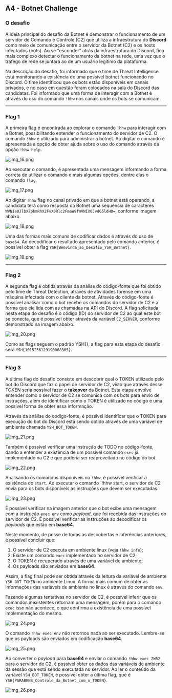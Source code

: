 ## A4 - Botnet Challenge

### O desafio
A ideia principal do desafio da Botnet é demonstrar o funcionamento de um servidor de Comando e Controle (C2) que utiliza a infraestrutura do **Discord** como meio de comunicação entre o servidor da Botnet (C2) e os hosts infectados (bots). Ao se "esconder" atrás da infraestrutura do Discord, fica mais complexo detectar o funcionamento da botnet na rede, uma vez que o tráfego de rede se juntará ao de um usuário legítimo da plataforma.

Na descrição do desafio, foi informado que o time de Threat Intelligence está monitorando a existência de uma possível botnet funcionando no Discord. O time identificou que os bots estão disponíveis em canais privados, e no caso em questão foram colocados na sala do Discord das candidatas. Foi informado que uma forma de interagir com a Botnet é através do uso do comando `!hhw` nos canais onde os bots se comunicam.

---

### Flag 1
A primeira flag é encontrada ao explorar o comando `!hhw` para interagir com a Botnet, possibilitando entender o 
funcionamento do servidor de C2. O comando `!hhw` é utilizado para administrar a botnet. Ao digitar o comando é apresentada a opção de obter ajuda sobre o uso do comando através da opção `!hhw help`.

![img_16.png](images/img_16.png)

Ao executar o comando, é apresentada uma mensagem informando a forma correta de utilizar o comando e mais algumas opções, dentre elas o comando `flag`.

![img_17.png](images/img_17.png)

Ao digitar `!hhw` flag no canal privado em que a botnet está operando, a candidata terá como resposta da Botnet uma sequência de caracteres `WVNIe0JlbXZpbmRhX2FvX0Rlc2FmaW9fWVNIX0JvdG5ldH0=`, conforme imagem abaixo.

![img_18.png](images/img_18.png)

Uma das formas mais comuns de codificar dados é através do uso de `base64`. Ao decodificar o resultado apresentado pelo comando anterior, é possível obter a flag `YSH{Bemvinda_ao_Desafio_YSH_Botnet}`.

![img_19.png](images/img_19.png)

---

### Flag 2 
A segunda flag é obtida através da análise do código-fonte que foi obtido pelo time de Threat Detection, através de atividades forense em uma máquina infectada com o cliente da botnet. Através do código-fonte é possível analisar como o bot recebe os comandos do servidor de C2 e a forma que ele lida com as chamadas na API do Discord. A flag solicitada nesta etapa do desafio é o código (ID) do servidor de C2 ao qual este bot se conecta, que é possível obter através da variável `C2_SERVER`, conforme demonstrado na imagem abaixo.

![img_20.png](images/img_20.png)

Como as flags seguem o padrão YSH{}, a flag para esta etapa do desafio será `YSH{1015236129190068305}`.
___

### Flag 3
A última flag do desafio consiste em descobrir qual o TOKEN utilizado pelo bot do Discord que faz o papel de servidor de C2, visto que através desse TOKEN seria possível fazer o **takeover** da Botnet. Esta etapa envolve entender como o servidor de C2 se comunica com os bots para envio de instruções, além de identificar como o TOKEN é utilizado no código e uma possível forma de obter essa informação.

Através da análise do código-fonte, é possível identificar que o TOKEN para execução do bot do Discord está sendo obtido através de uma variável de ambiente chamada `YSH_BOT_TOKEN`.

![img_21.png](images/img_21.png)

Também é possível verificar uma instrução de TODO no código-fonte, dando a entender a existência de um possível comando `exec` já implementado na C2 e que poderia ser reaproveitado no código do bot.

![img_22.png](images/img_22.png)

Analisando os comandos disponíveis no `!hhw`, é possível verificar a existência do `start`. Ao executar o comando `!hhw start, o servidor de C2 envia para os bots disponíveis as instruções que devem ser executadas.

![img_23.png](images/img_23.png)

É possível verificar na imagem anterior que o bot exibe uma mensagem com a instrução `exec env` como *payload*, que 
foi recebida das instruções do servidor de C2. É possível verificar as instruções ao decodificar os *payloads* que 
estão em **base64**.



Neste momento, de posse de todas as descobertas e inferências anteriores, é possível concluir que:
1. O servidor de C2 executa em ambiente linux (veja `!hhw info`);
2. Existe um comando `exec` implementado no servidor de C2;
3. O TOKEN é recuperado através de uma variável de ambiente;
4. Os payloads são enviados em **base64**.

Assim, a flag final pode ser obtida através da leitura da variável de ambiente `YSH_BOT_TOKEN` no ambiente Linux. A forma mais comum de obter as informações das variáveis de ambiente no linux é através do comando `env`.

Fazendo algumas tentativas no servidor de C2, é possível inferir que os comandos inexistentes retornam uma mensagem, porém para o comando `exec` isso não acontece, o que confirma a existência de uma possível implementação do mesmo.

![img_24.png](images/img_24.png)

O comando `!hhw exec env` não retornou nada ao ser executado. Lembre-se que os payloads são enviados em codificação **base64**.

![img_25.png](images/img_25.png)

Ao converter o _payload_ para **base64** e enviar o comando `!hhw exec ZW52` para o servidor de C2, é possível obter os dados das variáveis de ambiente da sessão que está sendo executada no servidor. Ao ler o conteúdo da variável `YSH_BOT_TOKEN`, é possível obter a última flag, que é `YSH{PARABENS_Controle_da_Botnet_com_o_TOKEN}`.

![img_26.png](images/img_26.png)